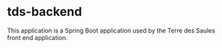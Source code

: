 # tds-backend

This application is a Spring Boot application used by the 
Terre des Saules front end application.